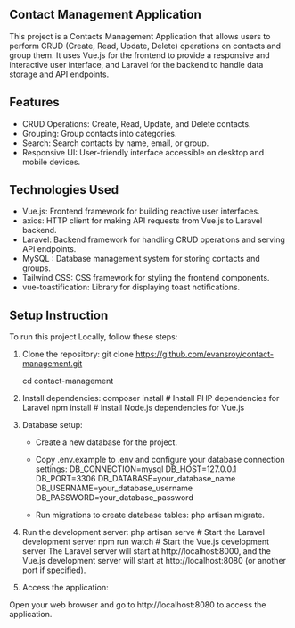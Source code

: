 ## Contact Management Application

This project is a Contacts Management Application that allows users to perform CRUD (Create, Read, Update, Delete) operations on contacts and group them. It uses Vue.js for the frontend to provide a responsive and interactive user interface, and Laravel for the backend to handle data storage and API endpoints.

## Features

-   CRUD Operations: Create, Read, Update, and Delete contacts.
-   Grouping: Group contacts into categories.
-   Search: Search contacts by name, email, or group.
-   Responsive UI: User-friendly interface accessible on desktop and mobile devices.

## Technologies Used

-   Vue.js: Frontend framework for building reactive user interfaces.
-   axios: HTTP client for making API requests from Vue.js to Laravel backend.
-   Laravel: Backend framework for handling CRUD operations and serving API endpoints.
-   MySQL : Database management system for storing contacts and groups.
-   Tailwind CSS: CSS framework for styling the frontend components.
-   vue-toastification: Library for displaying toast notifications.

## Setup Instruction

To run this project Locally, follow these steps:

1. Clone the repository:
   git clone https://github.com/evansroy/contact-management.git

    cd contact-management

2. Install dependencies:
   composer install # Install PHP dependencies for Laravel
   npm install # Install Node.js dependencies for Vue.js
3. Database setup:
   - Create a new database for the project.

   - Copy .env.example to .env and configure your database connection settings:
        DB_CONNECTION=mysql
        DB_HOST=127.0.0.1
        DB_PORT=3306
        DB_DATABASE=your_database_name
        DB_USERNAME=your_database_username
        DB_PASSWORD=your_database_password
    - Run migrations to create database tables: php artisan migrate.

4. Run the development server:
    php artisan serve # Start the Laravel development server
    npm run watch # Start the Vue.js development server
The Laravel server will start at http://localhost:8000, and the Vue.js development server will start at http://localhost:8080 (or another port if specified).

5. Access the application:

Open your web browser and go to http://localhost:8080 to access the application.
